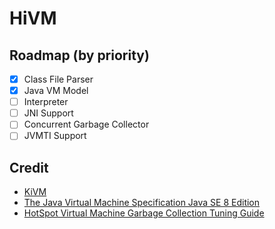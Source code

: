 # HiVM

## Roadmap (by priority)
- [x] Class File Parser
- [x] Java VM Model
- [ ] Interpreter
- [ ] JNI Support
- [ ] Concurrent Garbage Collector
- [ ] JVMTI Support

## Credit
* [KiVM](https://github.com/imkiva/KiVM)
* [The Java Virtual Machine Specification Java SE 8 Edition](https://docs.oracle.com/javase/specs/jvms/se8/html/)
* [HotSpot Virtual Machine Garbage Collection Tuning Guide](https://docs.oracle.com/en/java/javase/11/gctuning/preface.html#GUID-5650179B-DC2A-4F25-B2C6-F3961C93FD07)
